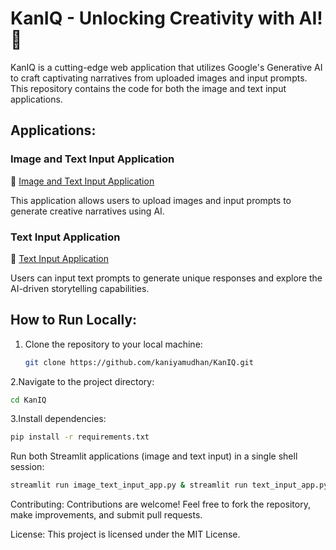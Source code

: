# KanIQ - Unlocking Creativity with AI! 🚀

KanIQ is a cutting-edge web application that utilizes Google's Generative AI to craft captivating narratives from uploaded images and input prompts. This repository contains the code for both the image and text input applications.

## Applications:

### Image and Text Input Application
🔗 [Image and Text Input Application](https://yklenoimg.streamlit.app/)

This application allows users to upload images and input prompts to generate creative narratives using AI.

### Text Input Application
🔗 [Text Input Application](https://yklenotxt.streamlit.app/)

Users can input text prompts to generate unique responses and explore the AI-driven storytelling capabilities.

## How to Run Locally:

1. Clone the repository to your local machine:
   ```bash
   git clone https://github.com/kaniyamudhan/KanIQ.git
   ```
2.Navigate to the project directory:
   ```bash
   cd KanIQ
```



3.Install dependencies:
```bash
pip install -r requirements.txt
```

Run both Streamlit applications (image and text input) in a single shell session:
```bash
streamlit run image_text_input_app.py & streamlit run text_input_app.py
```
Contributing:
Contributions are welcome! Feel free to fork the repository, make improvements, and submit pull requests.

License:
This project is licensed under the MIT License.



